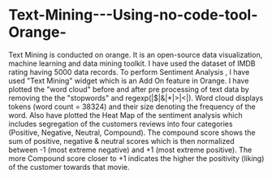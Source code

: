 # Text-Mining---Using-no-code-tool-Orange-
Text Mining is conducted on orange. It is an open-source data visualization, machine learning and data mining toolkit. I  have used the dataset of IMDB rating having 5000 data records. To perform Sentiment Analysis , I have used "Text Mining" widget which is an Add On feature in Orange. I have plotted the "word cloud" before and after pre processing of text data by removing the the "stopwords" and regexp(|\$|&amp;|\*|>|&lt;|). Word cloud displays tokens (word count = 38324) and their size denoting the frequency of the word. Also  have plotted the Heat Map of the sentiment analysis which includes segregation of the customers reviews into four categories (Positive, Negative, Neutral, Compound). The compound score shows the sum of positive, negative &amp; neutral scores which is then normalized between -1 (most extreme negative) and +1 (most extreme positive). The more Compound score closer to +1 indicates the higher the positivity (liking) of the customer towards that movie.
